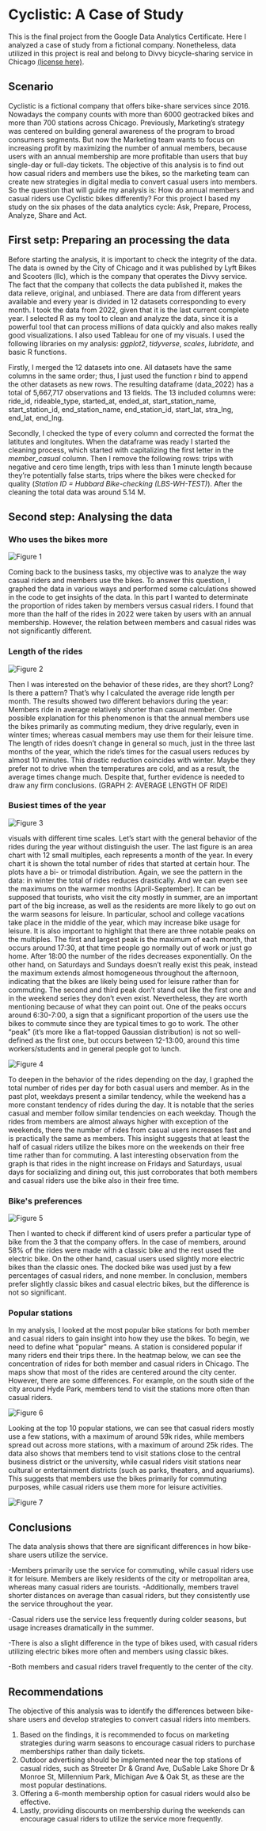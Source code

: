 # Cyclistic: A Case of Study

This is the final project from the Google Data Analytics Certificate. Here I analyzed a case of study from a fictional company. Nonetheless, data utilized in this project is real and belong to Divvy bicycle-sharing service in Chicago [(license here)](https://ride.divvybikes.com/data-license-agreement). 

## Scenario
Cyclistic is a fictional company that offers bike-share services since 2016. Nowadays the company counts with more than 6000 geotracked bikes and more than 700 stations across Chicago. Previously, Marketing’s strategy was centered on building general awareness of the program to broad consumers segments. But now the Marketing team wants to focus on increasing profit by maximizing the number of annual members, because users with an annual membership are more profitable than users that buy single-day or full-day tickets.
The objective of this analysis is to find out how casual riders and members use the bikes, so the marketing team can create new strategies in digital media to convert casual users into members. So the question that will guide my analysis is: How do annual members and casual riders use Cyclistic bikes differently?
For this project I based my study on the six phases of the data analytics cycle: Ask, Prepare, Process, Analyze, Share and Act.


## First setp: Preparing an processing the data
Before starting the analysis, it is important to check the integrity of the data. The data is owned by the City of Chicago and it was published by Lyft Bikes and Scooters (llc), which is the company that operates the Divvy service. The fact that the company that collects the data published it, makes the data relieve, original, and unbiased. 
There are data from different years available and every year is divided in 12 datasets corresponding to every month. I took the data from 2022, given that it is the last current complete year.
I selected R as my tool to clean and analyze the data, since it is a powerful tool that can process millions of data quickly and also makes really good visualizations. I also used Tableau for one of my visuals. I used the following libraries on my analysis: *ggplot2*, *tidyverse*, *scales*, *lubridate*, and basic R functions.  

Firstly, I merged the 12 datasets into one. All datasets have the same columns in the same order; thus, I just used the function r bind to append the other datasets as new rows. The resulting dataframe (data_2022) has a total of 5,667,717 observations and 13 fields. The 13 included columns were: ride_id, rideable_type, started_at, ended_at, start_station_name, start_station_id, end_station_name, end_station_id, start_lat, stra_lng, end_lat, end_lng.

Secondly, I checked the type of every column and corrected the format the latitutes and longitutes. When the dataframe was ready I started the cleaning process, which started with capitalizing the first letter in the *member_casual* column. Then I remove the following rows: trips with negative and cero time length, trips with less than 1 minute length because they’re potentially false starts, trips where the bikes were checked for quality (*Station ID = Hubbard Bike-checking (LBS-WH-TEST)*). After the cleaning the total data was around 5.14 M.


## Second step: Analysing the data


### Who uses the bikes more

![Figure 1](/g_total_rides.png)

Coming back to the business tasks, my objective was to analyze the way casual riders and members use the bikes. To answer this question, I graphed the data in various ways and performed some calculations showed in the code to get insights of the data.
In this part I wanted to determinate the proportion of rides taken by members versus casual riders. I found that more than the half of the rides in 2022 were taken by users with an annual membership. However, the relation between members and casual rides was not significantly different.

### Length of the rides


![Figure 2](/g_avg_ride_length.png)


Then I was interested on the behavior of these rides, are they short? Long? Is there a pattern? That’s why I calculated the average ride length per month. The results showed two different behaviors during the year: Members ride in average relatively shorter than casual member. One possible explanation for this phenomenon is that the annual members use the bikes primarily as commuting medium, they drive regularly, even in winter times; whereas casual members may use them for their leisure time. The length of rides doesn’t change in general so much, just in the three last months of the year, which the ride’s times for the casual users reduces by almost 10 minutes. This drastic reduction coincides with winter. Maybe they prefer not to drive when the temperatures are cold, and as a result, the average times change much. Despite that, further evidence is needed to draw any firm conclusions. 
(GRAPH 2: AVERAGE LENGTH OF RIDE)


### Busiest times of the year

![Figure 3](/g_busiest_months.png)


visuals with different time scales.
Let’s start with the general behavior of the rides during the year without distinguish the user. The last figure is an area chart with 12 small multiples, each represents a month of the year. In every chart it is shown the total number of rides that started at certain hour. The plots have a bi- or trimodal distribution. Again, we see the pattern in the data: in winter the total of rides reduces drastically. And we can even see the maximums on the warmer months (April-September). It can be supposed that tourists, who visit the city mostly in summer, are an important part of the big increase, as well as the residents are more likely to go out on the warm seasons for leisure. In particular, school and college vacations take place in the middle of the year, which may increase bike usage for leisure.
It is also important to highlight that there are three notable peaks on the multiples. The first and largest peak is the maximum of each month, that occurs around 17:30, at that time people go normally out of work or just go home. After 18:00 the number of the rides decreases exponentially.  On the other hand, on Saturdays and Sundays doesn’t really exist this peak, instead the maximum extends almost homogeneous throughout the afternoon, indicating that the bikes are likely being used for leisure rather than for commuting.
The second and third peak don’t stand out like the first one and in the weekend series they don’t even exist. Nevertheless, they are worth mentioning because of what they can point out. One of the peaks occurs around 6:30-7:00, a sign that a significant proportion of the users use the bikes to commute since they are typical times to go to work. The other “peak” (it’s more like a flat-topped Gaussian distribution) is not so well-defined as the first one, but occurs between 12-13:00, around this time workers/students and in general people got to lunch.

![Figure 4](/g_busiest_days_member.png)

To deepen in the behavior of the rides depending on the day, I graphed the total number of rides per day for both casual users and member. As in the past plot, weekdays present a similar tendency, while the weekend has a more constant tendency of rides during the day. It is notable that the series casual and member follow similar tendencies on each weekday. Though the rides from members are almost always higher with exception of the weekends, there the number of rides from casual users increases fast and is practically the same as members. This insight suggests that at least the half of casual riders utilize the bikes more on the weekends on their free time rather than for commuting. A last interesting observation from the graph is that rides in the night increase on Fridays and Saturdays, usual days for socializing and dining out, this just corroborates that both members and casual riders use the bike also in their free time.


### Bike's preferences

![Figure 5](/g_type_bike.png)

Then I wanted to check if different kind of users prefer a particular type of bike from the 3 that the company offers. In the case of members, around 58% of the rides were made with a classic bike and the rest used the electric bike. On the other hand, casual users used slightly more electric bikes than the classic ones. The docked bike was used just by a few percentages of casual riders, and none member. In conclusion, members prefer slightly classic bikes and casual electric bikes, but the difference is not so significant.

### Popular stations

In my analysis, I looked at the most popular bike stations for both member and casual riders to gain insight into how they use the bikes. To begin, we need to define what "popular" means. A station is considered popular if many riders end their trips there. In the heatmap below, we can see the concentration of rides for both member and casual riders in Chicago. The maps show that most of the rides are centered around the city center. However, there are some differences. For example, on the south side of the city around Hyde Park, members tend to visit the stations more often than casual riders.

![Figure 6](/g_end_stations_member_casual.png)

Looking at the top 10 popular stations, we can see that casual riders mostly use a few stations, with a maximum of around 59k rides, while members spread out across more stations, with a maximum of around 25k rides. The data also shows that members tend to visit stations close to the central business district or the university, while casual riders visit stations near cultural or entertainment districts (such as parks, theaters, and aquariums). This suggests that members use the bikes primarily for commuting purposes, while casual riders use them more for leisure activities.

![Figure 7](/TOP10.png)


## Conclusions

The data analysis shows that there are significant differences in how bike-share users utilize the service. 

-Members primarily use the service for commuting, while casual riders use it for leisure. Members are likely residents of the city or metropolitan area, whereas many casual riders are tourists. 
-Additionally, members travel shorter distances on average than casual riders, but they consistently use the service throughout the year. 

-Casual riders use the service less frequently during colder seasons, but usage increases dramatically in the summer. 

-There is also a slight difference in the type of bikes used, with casual riders utilizing electric bikes more often and members using classic bikes. 

-Both members and casual riders travel frequently to the center of the city.

## Recommendations

The objective of this analysis was to identify the differences between bike-share users and develop strategies to convert casual riders into members. 
1. Based on the findings, it is recommended to focus on marketing strategies during warm seasons to encourage casual riders to purchase memberships rather than daily tickets. 
2. Outdoor advertising should be implemented near the top stations of casual rides, such as Streeter Dr & Grand Ave, DuSable Lake Shore Dr & Monroe St, Millennium Park, Michigan Ave & Oak St, as these are the most popular destinations. 
3. Offering a 6-month membership option for casual riders would also be effective. 
4. Lastly, providing discounts on membership during the weekends can encourage casual riders to utilize the service more frequently.








